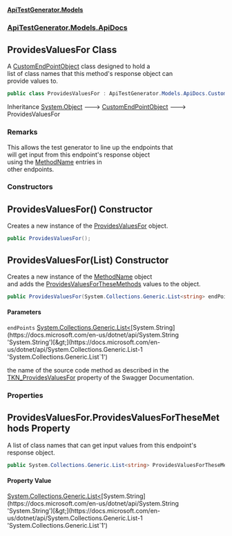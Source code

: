 #### [ApiTestGenerator.Models](ApiTestGenerator.Models.md 'ApiTestGenerator.Models')
### [ApiTestGenerator.Models.ApiDocs](ApiTestGenerator.Models.md#ApiTestGenerator.Models.ApiDocs 'ApiTestGenerator.Models.ApiDocs')

## ProvidesValuesFor Class

A [CustomEndPointObject](CustomEndPointObject.md 'ApiTestGenerator.Models.ApiDocs.CustomEndPointObject') class designed to hold a  
list of class names that this method's response object can  
provide values to.

```csharp
public class ProvidesValuesFor : ApiTestGenerator.Models.ApiDocs.CustomEndPointObject
```

Inheritance [System.Object](https://docs.microsoft.com/en-us/dotnet/api/System.Object 'System.Object') &#129106; [CustomEndPointObject](CustomEndPointObject.md 'ApiTestGenerator.Models.ApiDocs.CustomEndPointObject') &#129106; ProvidesValuesFor

### Remarks
This allows the test generator to line up the endpoints that  
will get input from this endpoint's response object  
using the [MethodName](MethodName.md 'ApiTestGenerator.Models.ApiDocs.MethodName') entries in  
other endpoints.
### Constructors

<a name='ApiTestGenerator.Models.ApiDocs.ProvidesValuesFor.ProvidesValuesFor()'></a>

## ProvidesValuesFor() Constructor

Creates a new instance of the [ProvidesValuesFor](ProvidesValuesFor.md 'ApiTestGenerator.Models.ApiDocs.ProvidesValuesFor') object.

```csharp
public ProvidesValuesFor();
```

<a name='ApiTestGenerator.Models.ApiDocs.ProvidesValuesFor.ProvidesValuesFor(System.Collections.Generic.List_string_)'></a>

## ProvidesValuesFor(List<string>) Constructor

Creates a new instance of the [MethodName](MethodName.md 'ApiTestGenerator.Models.ApiDocs.MethodName') object  
and adds the [ProvidesValuesForTheseMethods](ProvidesValuesFor.md#ApiTestGenerator.Models.ApiDocs.ProvidesValuesFor.ProvidesValuesForTheseMethods 'ApiTestGenerator.Models.ApiDocs.ProvidesValuesFor.ProvidesValuesForTheseMethods') values to the object.

```csharp
public ProvidesValuesFor(System.Collections.Generic.List<string> endPoints);
```
#### Parameters

<a name='ApiTestGenerator.Models.ApiDocs.ProvidesValuesFor.ProvidesValuesFor(System.Collections.Generic.List_string_).endPoints'></a>

`endPoints` [System.Collections.Generic.List&lt;](https://docs.microsoft.com/en-us/dotnet/api/System.Collections.Generic.List-1 'System.Collections.Generic.List`1')[System.String](https://docs.microsoft.com/en-us/dotnet/api/System.String 'System.String')[&gt;](https://docs.microsoft.com/en-us/dotnet/api/System.Collections.Generic.List-1 'System.Collections.Generic.List`1')

the name of the source code method as described in the   
            [TKN_ProvidesValuesFor](ParseTokens.md#ApiTestGenerator.Models.Consts.ParseTokens.TKN_ProvidesValuesFor 'ApiTestGenerator.Models.Consts.ParseTokens.TKN_ProvidesValuesFor') property of the Swagger Documentation.
### Properties

<a name='ApiTestGenerator.Models.ApiDocs.ProvidesValuesFor.ProvidesValuesForTheseMethods'></a>

## ProvidesValuesFor.ProvidesValuesForTheseMethods Property

A list of class names that can get input values from this endpoint's   
response object.

```csharp
public System.Collections.Generic.List<string> ProvidesValuesForTheseMethods { get; set; }
```

#### Property Value
[System.Collections.Generic.List&lt;](https://docs.microsoft.com/en-us/dotnet/api/System.Collections.Generic.List-1 'System.Collections.Generic.List`1')[System.String](https://docs.microsoft.com/en-us/dotnet/api/System.String 'System.String')[&gt;](https://docs.microsoft.com/en-us/dotnet/api/System.Collections.Generic.List-1 'System.Collections.Generic.List`1')